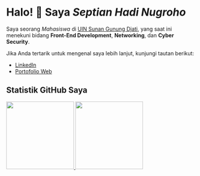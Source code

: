 # Halo! 👋 Saya *Septian Hadi Nugroho*

Saya seorang *Mahasiswa* di [UIN Sunan Gunung Djati](https://uinsgd.ac.id/), yang saat ini menekuni bidang **Front-End Development**, **Networking**, dan **Cyber Security**.

Jika Anda tertarik untuk mengenal saya lebih lanjut, kunjungi tautan berikut:
- [LinkedIn](https://www.linkedin.com/in/septian-hadi-nugroho/)
- [Portofolio Web](https://www.septianhadinugroho.com/)

## Statistik GitHub Saya
<p align="left">
<a href="https://github.com/septianhadinugroho">
  <img height="180em" src="https://github-readme-stats-eight-theta.vercel.app/api?username=septianhadinugroho&show_icons=true&theme=algolia&include_all_commits=true&count_private=true"/>
  <img height="180em" src="https://github-readme-stats.vercel.app/api/top-langs/?username=septianhadinugroho&layout=compact&theme=algolia"/>
</a>
</p>
